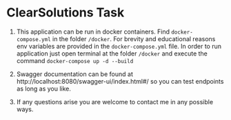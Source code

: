 # ClearSolutions Task

1. This application can be run in docker containers. Find `docker-compose.yml` in the folder `/docker`.
   For brevity and educational reasons env variables are provided in the `docker-compose.yml` file.
   In order to run application just open terminal at the folder `/docker` and execute the command
   `docker-compose up -d --build` 

2. Swagger documentation can be found at http://localhost:8080/swagger-ui/index.html#/  so you can 
   test endpoints as long as you like. 

3. If any questions arise you are welcome to contact me in any possible ways.